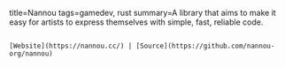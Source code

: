 title=Nannou
tags=gamedev, rust
summary=A library that aims to make it easy for artists to express themselves with simple, fast, reliable code.
~~~~~~

[Website](https://nannou.cc/) | [Source](https://github.com/nannou-org/nannou)

